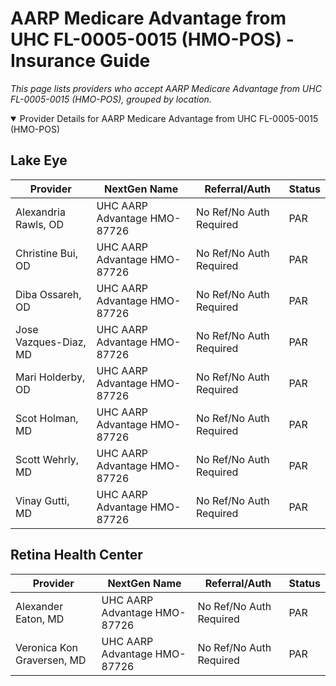 # AARP Medicare Advantage from UHC FL-0005-0015 (HMO-POS) - Insurance Guide

*This page lists providers who accept AARP Medicare Advantage from UHC FL-0005-0015 (HMO-POS), grouped by location.*

<details open><summary>Provider Details for AARP Medicare Advantage from UHC FL-0005-0015 (HMO-POS)</summary>

## Lake Eye 

| Provider | NextGen Name | Referral/Auth | Status |
|----------|-------------|--------------|--------|
| Alexandria Rawls, OD | UHC AARP Advantage HMO-87726 | No Ref/No Auth Required | PAR |
| Christine Bui, OD | UHC AARP Advantage HMO-87726 | No Ref/No Auth Required | PAR |
| Diba Ossareh, OD | UHC AARP Advantage HMO-87726 | No Ref/No Auth Required | PAR |
| Jose Vazques-Diaz, MD | UHC AARP Advantage HMO-87726 | No Ref/No Auth Required | PAR |
| Mari Holderby, OD | UHC AARP Advantage HMO-87726 | No Ref/No Auth Required | PAR |
| Scot Holman, MD | UHC AARP Advantage HMO-87726 | No Ref/No Auth Required | PAR |
| Scott Wehrly, MD | UHC AARP Advantage HMO-87726 | No Ref/No Auth Required | PAR |
| Vinay Gutti, MD | UHC AARP Advantage HMO-87726 | No Ref/No Auth Required | PAR |

## Retina Health Center

| Provider | NextGen Name | Referral/Auth | Status |
|----------|-------------|--------------|--------|
| Alexander Eaton, MD | UHC AARP Advantage HMO-87726 | No Ref/No Auth Required | PAR |
| Veronica Kon Graversen, MD | UHC AARP Advantage HMO-87726 | No Ref/No Auth Required | PAR |

</details>

